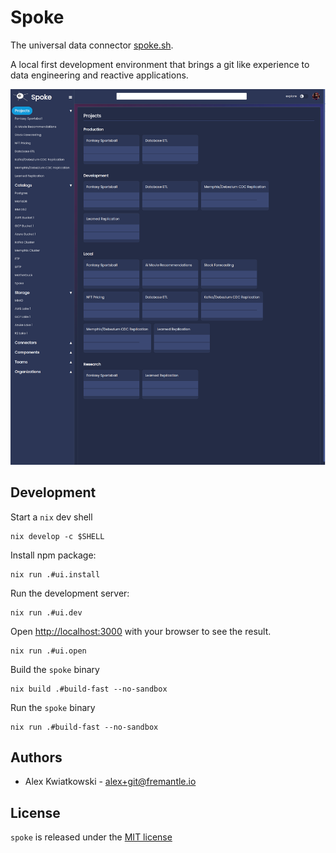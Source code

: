 # Spoke

The universal data connector [spoke.sh](https://www.spoke.sh).

A local first development environment that brings a git like experience to data engineering
and reactive applications.

![projects overview](./docs/assets/projects-overview.png)

## Development

Start a `nix` dev shell

```shell
nix develop -c $SHELL
```

Install npm package:

```shell
nix run .#ui.install
```

Run the development server:

```shell
nix run .#ui.dev
```

Open [http://localhost:3000](http://localhost:3000) with your browser to see the result.

```shell
nix run .#ui.open
```

Build the `spoke` binary

```shell
nix build .#build-fast --no-sandbox
```

Run the `spoke` binary

```shell
nix run .#build-fast --no-sandbox
```

## Authors

- Alex Kwiatkowski - alex+git@fremantle.io

## License

`spoke` is released under the [MIT license](./LICENSE)
